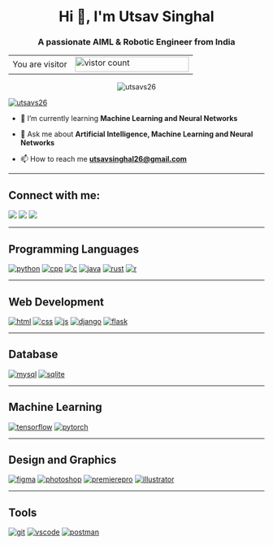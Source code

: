 <h1 align="center">Hi 👋, I'm Utsav Singhal</h1>
<h3 align="center">A passionate AIML & Robotic Engineer from India</h3>

<table align="center">
  <tr>
    <td>You are visitor</td>
    <td><img src="https://profile-counter.glitch.me/UTSAVS26/count.svg" alt="vistor count" height="30" width="224" /></td>
  </tr>
</table>
<p align="center"> <img src="https://komarev.com/ghpvc/?username=utsavs26&label=Profile%20views&color=0e75b6&style=flat" alt="utsavs26" /> </p>

<p align="left"> <a href="https://github.com/ryo-ma/github-profile-trophy"><img src="https://github-profile-trophy.vercel.app/?username=utsavs26" alt="utsavs26" /></a> </p>

- 🌱 I’m currently learning **Machine Learning and Neural Networks**

- 💬 Ask me about **Artificial Intelligence, Machine Learning and Neural Networks**

- 📫 How to reach me **utsavsinghal26@gmail.com**
<hr>

<h2 align="left">Connect with me:</h2>
<p>
  <a href="https://www.linkedin.com/in/utsav-singhal-6536a1256" target="_blank"><img src="https://skillicons.dev/icons?i=linkedin" /></a>
  <a href="https://github.com/UTSAVS26" target="_blank"><img src="https://skillicons.dev/icons?i=github" /></a>
  <a href="mailto:utsavsinghal26@gmail.com" target="_blank"><img src="https://skillicons.dev/icons?i=gmail" /></a>
</p>

<hr>
<h2 align="left">Programming Languages</h2>
<p>
  <a href="https://www.python.org/" target="_blank" rel="noreferrer"><img src="https://skills.thijs.gg/icons?i=python" alt="python"/></a>
  <a href="https://www.w3schools.com/cpp/" target="_blank" rel="noreferrer"><img src="https://skills.thijs.gg/icons?i=cpp" alt="cpp"/></a>
  <a href="https://www.cprogramming.com/" target="_blank" rel="noreferrer"><img src="https://skills.thijs.gg/icons?i=c" alt="c"/></a>
  <a href="https://www.java.com" target="_blank" rel="noreferrer"><img src="https://skills.thijs.gg/icons?i=java" alt="java"/></a>
  <a href="https://www.rust-lang.org/" target="_blank" rel="noreferrer"><img src="https://skills.thijs.gg/icons?i=rust" alt="rust"/></a>
  <a href="https://www.w3schools.com/r/" target="_blank" rel="noreferrer"><img src="https://skills.thijs.gg/icons?i=r" alt="r"/></a>
</p>
<hr>
<h2 align="left">Web Development</h2>
<p>
  <a href="https://www.w3.org/html/" target="_blank" rel="noreferrer"><img src="https://skills.thijs.gg/icons?i=html" alt="html"/></a>
  <a href="https://www.w3schools.com/css/" target="_blank" rel="noreferrer"><img src="https://skills.thijs.gg/icons?i=css" alt="css"/></a>
  <a href="https://developer.mozilla.org/en-US/docs/Web/JavaScript" target="_blank" rel="noreferrer"><img src="https://skills.thijs.gg/icons?i=js" alt="js"/></a>
  <a href="https://www.djangoproject.com/" target="_blank" rel="noreferrer"><img src="https://skills.thijs.gg/icons?i=django" alt="django"/></a>
  <a href="https://flask.palletsprojects.com/" target="_blank" rel="noreferrer"><img src="https://skills.thijs.gg/icons?i=flask" alt="flask"/></a>
</p>
<hr>
<h2 align="left">Database</h2>
<p>
  <a href="https://www.mysql.com/" target="_blank" rel="noreferrer"><img src="https://skills.thijs.gg/icons?i=mysql" alt="mysql"/></a>
  <a href="https://www.sqlite.org/" target="_blank" rel="noreferrer"><img src="https://skills.thijs.gg/icons?i=sqlite" alt="sqlite"/></a>
</p>
<hr>
<h2 align="left">Machine Learning</h2>
<p>
  <a href="https://www.tensorflow.org/" target="_blank" rel="noreferrer"><img src="https://skills.thijs.gg/icons?i=tensorflow" alt="tensorflow"/></a>
  <a href="https://pytorch.org/" target="_blank" rel="noreferrer"><img src="https://skills.thijs.gg/icons?i=pytorch" alt="pytorch"/></a>
</p>
<hr>
<h2 align="left">Design and Graphics</h2>
<p>
  <a href="https://www.figma.com/" target="_blank" rel="noreferrer"><img src="https://skills.thijs.gg/icons?i=figma" alt="figma"/></a>
  <a href="https://www.photoshop.com/en" target="_blank" rel="noreferrer"><img src="https://skills.thijs.gg/icons?i=photoshop" alt="photoshop"/></a>
  <a href="https://www.adobe.com/in/products/premiere.html" target="_blank" rel="noreferrer"><img src="https://skills.thijs.gg/icons?i=premiere" alt="premierepro"/></a>
  <a href="https://www.adobe.com/in/products/illustrator.html" target="_blank" rel="noreferrer"><img src="https://skills.thijs.gg/icons?i=illustrator" alt="illustrator"/></a>
</p>
<hr>
<h2 align="left">Tools</h2>
<p>
  <a href="https://git-scm.com/" target="_blank" rel="noreferrer"><img src="https://skills.thijs.gg/icons?i=git" alt="git"/></a>
  <a href="https://code.visualstudio.com/" target="_blank" rel="noreferrer"><img src="https://skills.thijs.gg/icons?i=vscode" alt="vscode"/></a>
  <a href="https://www.postman.com/" target="_blank" rel="noreferrer"><img src="https://skills.thijs.gg/icons?i=postman" alt="postman"/></a>
</p>
